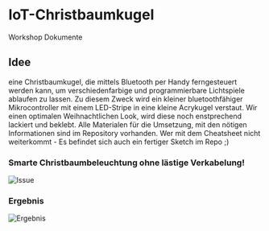 # IoT-Christbaumkugel
Workshop Dokumente

## Idee
eine Christbaumkugel, die mittels Bluetooth per Handy ferngesteuert werden kann, um verschiedenfarbige und programmierbare Lichtspiele ablaufen zu lassen. Zu diesem Zweck wird ein kleiner bluetoothfähiger Mikrocontroller mit einem LED-Stripe in eine kleine Acrykugel verstaut. Wir einen  optimalen Weihnachtlichen Look, wird diese noch enstprechend lackiert und beklebt.
Alle Materialen für die Umsetzung, mit den nötigen Informationen sind im Repository vorhanden.
Wer mit dem Cheatsheet nicht weiterkommt - Es befindet sich auch ein fertiger Sketch im Repo ;) 

### Smarte Christbaumbeleuchtung ohne lästige Verkabelung!
![Issue](https://github.com/christs15/IoT-Christbaumkugel/blob/master/Images/issue.png)

### Ergebnis
![Ergebnis](https://github.com/christs15/IoT-Christbaumkugel/blob/master/Images/Christbaumkugel.jpg)

